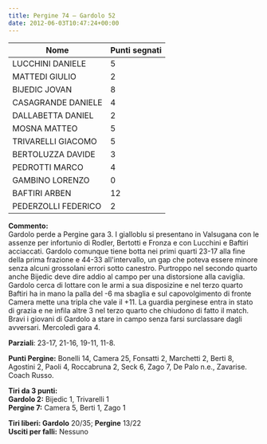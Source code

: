 ```yaml
---
title: Pergine 74 – Gardolo 52
date: 2012-06-03T10:47:24+00:00
---
```


| **Nome** | **Punti segnati** |
| -------- | ----------------- |
| LUCCHINI DANIELE | 5 |
| MATTEDI GIULIO | 2 |
| BIJEDIC JOVAN | 8 |
| CASAGRANDE DANIELE | 4 |
| DALLABETTA DANIEL | 2 |
| MOSNA MATTEO | 5 |
| TRIVARELLI GIACOMO | 5 |
| BERTOLUZZA DAVIDE | 3 |
| PEDROTTI MARCO | 4 |
| GAMBINO LORENZO | 0 |
| BAFTIRI ARBEN | 12 |
| PEDERZOLLI FEDERICO | 2 |

**Commento:**  
Gardolo perde a Pergine gara 3. I gialloblu si presentano in Valsugana con le assenze per infortunio di Rodler, Bertotti e Fronza e con Lucchini e Baftiri acciaccati. Gardolo comunque tiene botta nei primi quarti 23-17 alla fine della prima frazione e 44-33 all'intervallo, un gap che poteva essere minore senza alcuni grossolani errori sotto canestro. Purtroppo nel secondo quarto anche Bijedic deve dire addio al campo per una distorsione alla caviglia. Gardolo cerca di lottare con le armi a sua disposizine e nel terzo quarto Baftiri ha in mano la palla del -6 ma sbaglia e sul capovolgimento di fronte Camera mette una tripla che vale il +11. La guardia perginese entra in stato di grazia e ne infila altre 3 nel terzo quarto che chiudono di fatto il match. Bravi i giovani di Gardolo a stare in campo senza farsi surclassare dagli avversari. Mercoledì gara 4.

**Parziali**: 23-17, 21-16, 19-11, 11-8.  

**Punti Pergine:** Bonelli 14, Camera 25, Fonsatti 2, Marchetti 2, Berti 8, Agostini 2, Paoli 4, Roccabruna 2, Seck 6, Zago 7, De Palo n.e., Zavarise. Coach Russo.

**Tiri da 3 punti:**  
**Gardolo 2:** Bijedic 1, Trivarelli 1  
**Pergine 7:** Camera 5, Berti 1, Zago 1

**Tiri liberi: Gardolo** 20/35; **Pergine** 13/22  
**Usciti per falli:** Nessuno